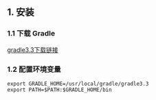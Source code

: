 ## 1. 安装

### 1.1 下载 Gradle

[gradle3.3下载链接](https://services.gradle.org/distributions/gradle-3.3-bin.zip)

### 1.2 配置环境变量

    export GRADLE_HOME=/usr/local/gradle/gradle3.3  
    export PATH=$PATH:$GRADLE_HOME/bin

